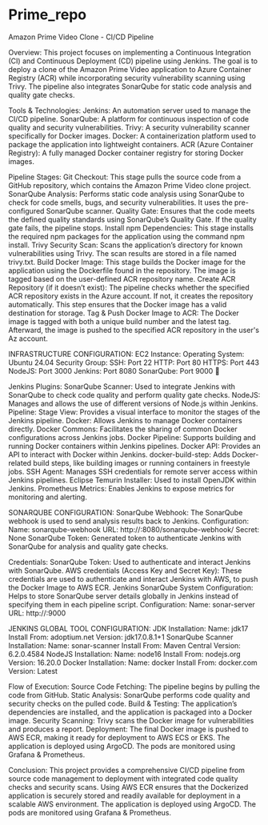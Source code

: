 # Prime_repo
Amazon Prime Video Clone - CI/CD Pipeline 

Overview:
This project focuses on implementing a Continuous Integration (CI) and Continuous Deployment (CD) pipeline using Jenkins. The goal is to deploy a clone of the Amazon Prime Video application to Azure Container Registry (ACR) while incorporating security vulnerability scanning using Trivy. The pipeline also integrates SonarQube for static code analysis and quality gate checks.

Tools & Technologies:
Jenkins: An automation server used to manage the CI/CD pipeline.
SonarQube: A platform for continuous inspection of code quality and security vulnerabilities.
Trivy: A security vulnerability scanner specifically for Docker images.
Docker: A containerization platform used to package the application into lightweight containers.
ACR (Azure Container Registry): A fully managed Docker container registry for storing Docker images.

Pipeline Stages:
Git Checkout:
This stage pulls the source code from a GitHub repository, which contains the Amazon Prime Video clone project. 
SonarQube Analysis:
Performs static code analysis using SonarQube to check for code smells, bugs, and security vulnerabilities. It uses the pre-configured SonarQube scanner.
Quality Gate:
Ensures that the code meets the defined quality standards using SonarQube’s Quality Gate. If the quality gate fails, the pipeline stops.
Install npm Dependencies:
This stage installs the required npm packages for the application using the command npm install.
Trivy Security Scan:
Scans the application’s directory for known vulnerabilities using Trivy. The scan results are stored in a file named trivy.txt.
Build Docker Image:
This stage builds the Docker image for the application using the Dockerfile found in the repository. The image is tagged based on the user-defined ACR repository name.
Create ACR Repository (if it doesn’t exist):
The pipeline checks whether the specified ACR repository exists in the Azure account. If not, it creates the repository automatically. This step ensures that the Docker image has a valid destination for storage.
Tag & Push Docker Image to ACR:
The Docker image is tagged with both a unique build number and the latest tag. Afterward, the image is pushed to the specified ACR repository in the user's Az account. 


INFRASTRUCTURE CONFIGURATION:
EC2 Instance:
Operating System: Ubuntu 24.04
Security Group:
SSH: Port 22
HTTP: Port 80
HTTPS: Port 443
NodeJS: Port 3000
Jenkins: Port 8080
SonarQube: Port 9000


Jenkins Plugins:
SonarQube Scanner:
Used to integrate Jenkins with SonarQube to check code quality and perform quality gate checks.
NodeJS:
Manages and allows the use of different versions of Node.js within Jenkins.
Pipeline: Stage View:
Provides a visual interface to monitor the stages of the Jenkins pipeline.
Docker:
Allows Jenkins to manage Docker containers directly.
Docker Commons:
Facilitates the sharing of common Docker configurations across Jenkins jobs.
Docker Pipeline:
Supports building and running Docker containers within Jenkins pipelines.
Docker API:
Provides an API to interact with Docker within Jenkins.
docker-build-step:
Adds Docker-related build steps, like building images or running containers in freestyle jobs.
SSH Agent:
Manages SSH credentials for remote server access within Jenkins pipelines.
Eclipse Temurin Installer:
Used to install OpenJDK within Jenkins.
Prometheus Metrics:
Enables Jenkins to expose metrics for monitoring and alerting.

SONARQUBE CONFIGURATION:
SonarQube Webhook:
The SonarQube webhook is used to send analysis results back to Jenkins.
Configuration:
Name: sonarqube-webhook
URL: http://<jenkins-url>:8080/sonarqube-webhook/
Secret: None
SonarQube Token:
Generated token to authenticate Jenkins with SonarQube for analysis and quality gate checks.

Credentials:
SonarQube Token: Used to authenticate and interact Jenkins with SonarQube.
AWS credentials (Access Key and Secret Key): These credentials are used to authenticate and interact Jenkins with AWS, to push the Docker Image to AWS ECR.
Jenkins SonarQube System Configuration:
Helps to store SonarQube server details globally in Jenkins instead of specifying them in each pipeline script.
Configuration:
Name: sonar-server
URL: http://<sonar-server-url>:9000

JENKINS GLOBAL TOOL CONFIGURATION:
JDK Installation:
Name: jdk17
Install From: adoptium.net
Version: jdk17.0.8.1+1
SonarQube Scanner Installation:
Name: sonar-scanner
Install From: Maven Central
Version: 6.2.0.4584
NodeJS Installation:
Name: node16
Install From: nodejs.org
Version: 16.20.0
Docker Installation:
Name: docker
Install From: docker.com
Version: Latest

Flow of Execution:
Source Code Fetching: The pipeline begins by pulling the code from GitHub.
Static Analysis: SonarQube performs code quality and security checks on the pulled code.
Build & Testing: The application’s dependencies are installed, and the application is packaged into a Docker image.
Security Scanning: Trivy scans the Docker image for vulnerabilities and produces a report.
Deployment: The final Docker image is pushed to AWS ECR, making it ready for deployment to AWS ECS or EKS. The application is deployed using ArgoCD. The pods are monitored using Grafana & Prometheus.

Conclusion:
This project provides a comprehensive CI/CD pipeline from source code management to deployment with integrated code quality checks and security scans. Using AWS ECR ensures that the Dockerized application is securely stored and readily available for deployment in a scalable AWS environment. The application is deployed using ArgoCD. The pods are monitored using Grafana & Prometheus.
